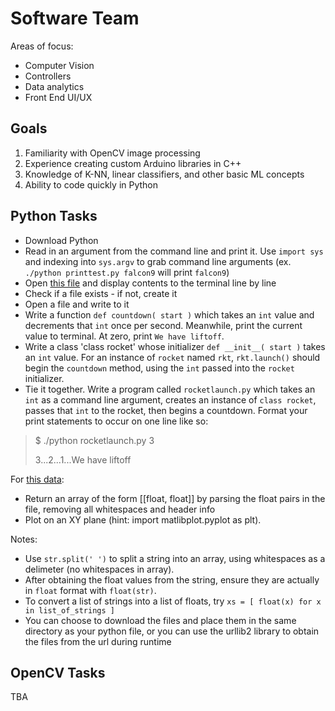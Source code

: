 # Software Team

Areas of focus:

- Computer Vision
- Controllers
- Data analytics
- Front End UI/UX

## Goals
1. Familiarity with OpenCV image processing 
2. Experience creating custom Arduino libraries in C++
3. Knowledge of K-NN, linear classifiers, and other basic ML concepts
4. Ability to code quickly in Python


## Python Tasks
- Download Python
- Read in an argument from the command line and print it. Use `import sys` and indexing into `sys.argv` to grab command line arguments (ex. `./python printtest.py falcon9` will print `falcon9`)
- Open [this file](http://www.gutenberg.org/files/1184/1184-0.txt) and display contents to the terminal line by line
- Check if a file exists - if not, create it
- Open a file and write to it
- Write a function `def countdown( start )` which takes an `int` value and decrements that `int` once per second. Meanwhile, print the current value to terminal. At zero, print `We have liftoff`.
- Write a class 'class rocket' whose initializer `def __init__( start )` takes an `int` value. For an instance of `rocket` named `rkt`, `rkt.launch()` should begin the `countdown` method, using the `int` passed into the `rocket` initializer.
- Tie it together. Write a program called `rocketlaunch.py` which takes an `int` as a command line argument, creates an instance of `class rocket`, passes that `int` to the rocket, then begins a countdown. Format your print statements to occur on one line like so:

> $ ./python rocketlaunch.py 3
> 
> 3...2...1...We have liftoff

For [this data](http://m-selig.ae.illinois.edu/ads/coord/b29root.dat):
- Return an array of the form [[float, float]] by parsing the float pairs in the file, removing all whitespaces and header info 
- Plot on an XY plane (hint: import matlibplot.pyplot as plt). 

Notes: 
- Use `str.split(' ')` to split a string into an array, using whitespaces as a delimeter (no whitespaces in array).
- After obtaining the float values from the string, ensure they are actually in `float` format with `float(str)`.
- To convert a list of strings into a list of floats, try `xs = [ float(x) for x in list_of_strings ]`
- You can choose to download the files and place them in the same directory as your python file, or you can use the urllib2 library to obtain the files from the url during runtime



## OpenCV Tasks

TBA
